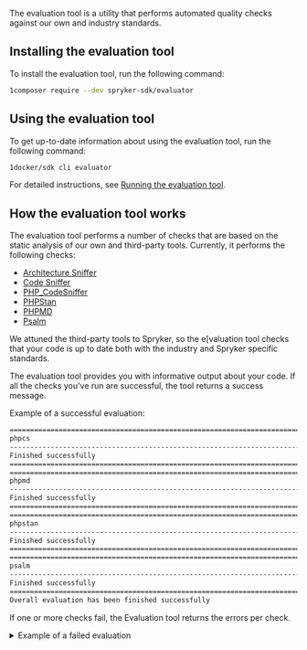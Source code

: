 The evaluation tool is a utility that performs automated quality checks against our own and industry standards.

## Installing the evaluation tool

To install the evaluation tool, run the following command:

```bash
1composer require --dev spryker-sdk/evaluator
```

## Using the evaluation tool

To get up-to-date information about using the evaluation tool, run the following command:

```bash
1docker/sdk cli evaluator
```

For detailed instructions, see [Running the evaluation tool](/docs/scos/dev/upgradability-services/running-the-evaluation-tool.html).

## How the evaluation tool works

The evaluation tool performs a number of checks that are based on the static analysis of our own and third-party tools. Currently, it performs the following checks:

- [Architecture Sniffer](https://github.com/spryker/architecture-sniffer)
- [Code Sniffer](https://github.com/spryker/code-sniffer)
- [PHP_CodeSniffer](https://github.com/squizlabs/PHP_CodeSniffer)
- [PHPStan](https://github.com/phpstan/phpstan)
- [PHPMD](https://github.com/phpmd/phpmd)
- [Psalm](https://github.com/vimeo/psalm)

We attuned the third-party tools to Spryker, so the e[valuation tool checks that your code is up to date both with the industry and Spryker specific standards.

The evaluation tool provides you with informative output about your code. If all the checks you’ve run are successful, the tool returns a success message.

Example of a successful evaluation:

```bash
====================================================================================================
phpcs
----------------------------------------------------------------------------------------------------
Finished successfully
====================================================================================================
====================================================================================================
phpmd
----------------------------------------------------------------------------------------------------
Finished successfully
====================================================================================================
====================================================================================================
phpstan
----------------------------------------------------------------------------------------------------
Finished successfully
====================================================================================================
====================================================================================================
psalm
----------------------------------------------------------------------------------------------------
Finished successfully
====================================================================================================
Overall evaluation has been finished successfully
```

If one or more checks fail, the Evaluation tool returns the errors per check.


<details>
  <summary markdown='span'>Example of a failed evaluation</summary>

```bash
====================================================================================================
phpcs
----------------------------------------------------------------------------------------------------
................E 17 / 17 (100%)



FILE: ...tor.tool/src/Evaluator/Communication/Console/EvaluateConsole.php
----------------------------------------------------------------------
FOUND 3 ERRORS AFFECTING 2 LINES
----------------------------------------------------------------------
 24 | ERROR | [x] Found more than a single empty line between content
 25 | ERROR | [x] Expected 1 blank line between class members, found
    |       |     2.
 25 | ERROR | [x] Method does not have a docblock with return void
    |       |     statement: configure
----------------------------------------------------------------------
PHPCBF CAN FIX THE 3 MARKED SNIFF VIOLATIONS AUTOMATICALLY
----------------------------------------------------------------------

Time: 664ms; Memory: 14MB



Finished with errors
====================================================================================================
====================================================================================================
phpmd
----------------------------------------------------------------------------------------------------
Finished successfully
====================================================================================================
====================================================================================================
phpstan
----------------------------------------------------------------------------------------------------
Finished successfully
====================================================================================================
====================================================================================================
psalm
----------------------------------------------------------------------------------------------------
Finished successfully
====================================================================================================
Overall evaluation has been finished with errors
```

You can run the evaluation tool to perform all the checks or run a particular check. For example, if only one check returns an error, after troubleshooting it, you might run only the failed check.  

Example of running a particular check:

```bash
====================================================================================================
phpcs
----------------------------------------------------------------------------------------------------
................E 17 / 17 (100%)



FILE: ...tor.tool/src/Evaluator/Communication/Console/EvaluateConsole.php
----------------------------------------------------------------------
FOUND 1 ERROR AFFECTING 1 LINE
----------------------------------------------------------------------
 24 | ERROR | [x] Method does not have a docblock with return void
    |       |     statement: configure
----------------------------------------------------------------------
PHPCBF CAN FIX THE 1 MARKED SNIFF VIOLATIONS AUTOMATICALLY
----------------------------------------------------------------------

Time: 547ms; Memory: 14MB



Finished with errors
====================================================================================================
Overall evaluation has been finished with errors
```



## Next steps

[Running the evaluation tool](/docs/scos/dev/upgradability-services/running-the-evaluation-tool.html)
